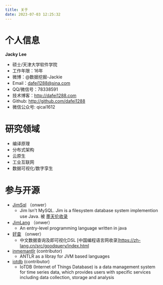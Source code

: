 ```yaml
---
title: 关于
date: 2023-07-03 12:25:32
---
```


# 个人信息
__Jacky Lee__
* 硕士/天津大学软件学院
* 工作年限：16年
* 微博：@数据挖掘-Jackie
* Email：dafei1288@sina.com
* QQ/微信号：78338591
* 技术博客：http://dafei1288.com
* Github: http://github.com/dafei1288
* 微信公众号: qicai1612


# 研究领域

* 编译原理
* 分布式架构
* 云原生
* 工业互联网
* 数据可视化/数字孪生

# 参与开源

* [JimSql](https://github.com/dafei1288/jimsql) （onwer）
  * Jim Isn't MySQL. Jim is a filesystem database system implemention use Java. 被 [墨天伦收录](https://www.modb.pro/wiki/4046)
* [JimLang](https://github.com/dafei1288/jimlang) （onwer）
  * An entry-level programming language written in java 
* [好查](https://github.com/dafei1288/goodquerydsl) （onwer）
  * 中文数据查询及即可视化DSL  [中国编程语言网收录]https://zh-lang.cn/src/goodquery/index.html
* [inmemantlr](https://github.com/julianthome/inmemantlr)  (contributor)
  * ANTLR as a libray for JVM based languages
* [iotdb](https://github.com/apache/iotdb)  (contributor)
  * IoTDB (Internet of Things Database) is a data management system for time series data, which provides users with specific services including data collection, storage and analysis
